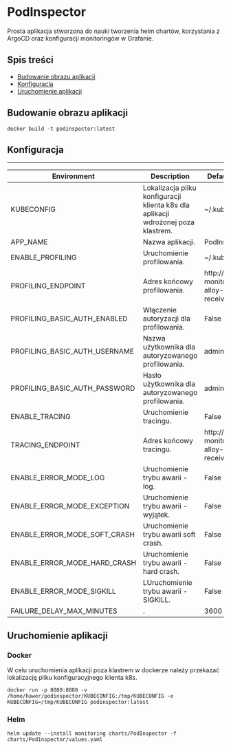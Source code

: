 # PodInspector
Prosta aplikacja stworzona do nauki tworzenia helm chartów, korzystania z ArgoCD oraz konfiguracji monitoringów w Grafanie.

## Spis treści
* [Budowanie obrazu aplikacji](#budowanie-obrazu-aplikacji)
* [Konfiguracja](#konfiguracja)
* [Uruchomienie aplikacji](#uruchomienie-aplikacji)

## Budowanie obrazu aplikacji

```
docker build -t podinspector:latest
```

## Konfiguracja

---

| Environment                      | Description                                                                       | Default value                              |
|----------------------------------|-----------------------------------------------------------------------------------|--------------------------------------------|
| KUBECONFIG                         | Lokalizacja pliku konfiguracji klienta k8s dla aplikacji wdrożonej poza klastrem. | ~/.kube/config                             |
| APP_NAME                         | Nazwa aplikacji.                                                                  | PodInspector                               |
| ENABLE_PROFILING                         | Uruchomienie profilowania.                                                        | ~/.kube/config                             |
| PROFILING_ENDPOINT                         | Adres końcowy profilowania.                                                       | http://k8s-monitoring-alloy-receiver:12345 |
| PROFILING_BASIC_AUTH_ENABLED                         | Włączenie autoryzacji dla profilowania.                                           | False                             |
| PROFILING_BASIC_AUTH_USERNAME                         | Nazwa użytkownika dla autoryzowanego profilowania.                                | admin                            |
| PROFILING_BASIC_AUTH_PASSWORD                         | Hasło użytkownika dla autoryzowanego profilowania.                                | admin                           |
| ENABLE_TRACING                         | Uruchomienie tracingu.                                                            | False                                      |
| TRACING_ENDPOINT                         | Adres końcowy tracingu.                                                           | http://k8s-monitoring-alloy-receiver:12345 |
| ENABLE_ERROR_MODE_LOG                         | Uruchomienie trybu awarii - log.                                                  | False                                      |
| ENABLE_ERROR_MODE_EXCEPTION                         | Uruchomienie trybu awarii - wyjątek.                                              | False                                      |
| ENABLE_ERROR_MODE_SOFT_CRASH                         | Uruchomienie trybu awarii soft crash.                                             | False                                      |
| ENABLE_ERROR_MODE_HARD_CRASH                         | Uruchomienie trybu awarii - hard crash.                                           | False                                      |
| ENABLE_ERROR_MODE_SIGKILL                         | LUruchomienie trybu awarii - SIGKILL.                                             | False                                      |
| FAILURE_DELAY_MAX_MINUTES                         | .                                                                                 | 3600                                       |

## Uruchomienie aplikacji

### Docker
W celu uruchomienia aplikacji poza klastrem w dockerze należy przekazać lokalizację pliku konfiguracyjnego klienta k8s.
```
docker run -p 8080:8080 -v /home/hawer/podinspector/KUBECONFIG:/tmp/KUBECONFIG -e KUBECONFIG=/tmp/KUBECONFIG podinspector:latest
```

### Helm


```
helm update --install monitoring charts/PodInspector -f charts/PodInspector/values.yaml
```
